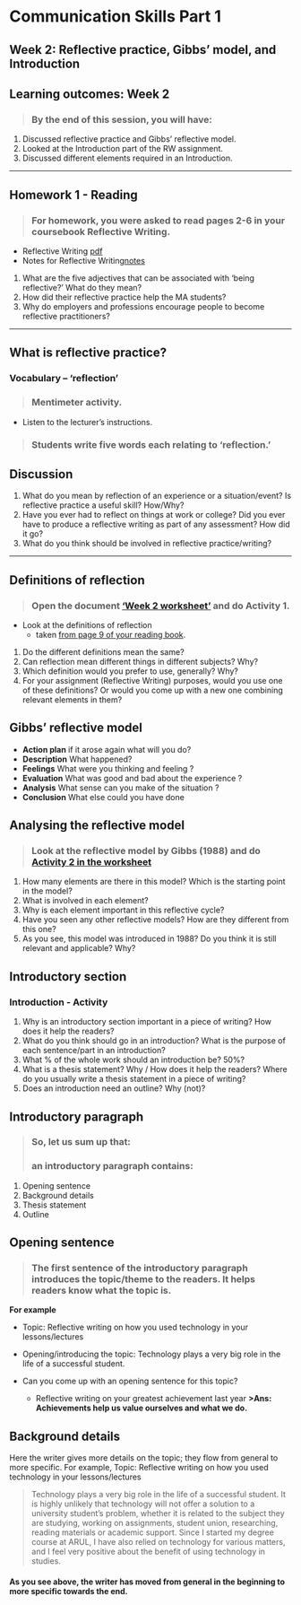 # Communication Skills Part 1
## Week 2: Reflective practice, Gibbs’ model, and Introduction

## Learning outcomes: Week 2
>### By the end of this session, you will have:

1. Discussed reflective practice and Gibbs’ reflective model.
2. Looked at the Introduction part of the RW assignment.
3. Discussed different elements required in an Introduction.
---
## Homework 1 - Reading
>### For homework, you were asked to read pages 2-6 in your coursebook Reflective Writing. 
- Reflective Writing [pdf](/csweek1moduleintroduction/materials/pp.2-6ofReflectiveWritingPDF.pdf)
- Notes for Reflective Writing[notes](/csweek1moduleintroduction/materials/pp.2-6ofReflectiveWriting.md) 
1. What are the five adjectives that can be associated with ‘being reflective?’ What do they mean?
2. How did their reflective practice help the MA students?
3. Why do employers and professions encourage people to become reflective practitioners?
---
## What is reflective practice?
### Vocabulary – ‘reflection’ 
>### Mentimeter activity.
- Listen to the lecturer’s instructions.
>### Students write five words each relating to ‘reflection.’
## Discussion 
1. What do you mean by reflection of an experience or a situation/event?
Is reflective practice a useful skill? How/Why?
2. Have you ever had to reflect on things at work or college? Did you ever have to produce a reflective writing  as part of any assessment? How did it go?
3. What do you think should be involved in reflective practice/writing?
---
## Definitions of reflection
>### Open the document [‘Week 2 worksheet’](/csweek2GibbsModel%26Introduction/materials/CS1Week2worksheetStudents.md) and do Activity 1.
- Look at the definitions of reflection 
  - taken [from page 9 of your reading book](/csweek2GibbsModel%26Introduction/materials/CS1Week2worksheetStudents.md).
1. Do the different definitions mean the same? 
2. Can reflection mean different things in different subjects?  Why?
3. Which definition would you prefer to use, generally? Why? 
4. For your assignment (Reflective Writing) purposes, would you use one of these definitions? Or would you come up with a new one combining relevant elements in them?

## Gibbs’ reflective model

- **Action plan** if it arose again what will you do?
- **Description** What happened?
- **Feelings** What were you thinking and feeling ?
- **Evaluation** What was good and bad about the experience ?
- **Analysis** What sense can you make of the situation ?
- **Conclusion** What else could you have done

## Analysing the reflective model

> ### Look at the reflective model by Gibbs (1988) and do [Activity 2 in the worksheet](/csweek2GibbsModel%26Introduction/materials/CS1Week2worksheetStudents.md#activity-2--gibbs-reflective-model)

1. How many elements are there in this model? Which is the starting point in the model?
2. What is involved in each element?
3. Why is each element important in this reflective cycle?
4. Have you seen any other reflective models? How are they different from this one?
5. As you see, this model was introduced in 1988? Do you think it is still relevant and applicable? Why?

## Introductory section

### Introduction - Activity    


1. Why is an introductory section important in a piece of writing? How does it help the readers?
2. What do you think should go in an introduction? What is the purpose of each sentence/part in an introduction?
3. What % of the whole work should an introduction be? 50%?
4. What is a thesis statement? Why / How does it help the readers? Where do you usually write a thesis statement in a piece of writing?
5. Does an introduction need an outline? Why (not)?

## Introductory paragraph

> ### So, let us sum up that:
> ### an introductory paragraph contains:
1. Opening sentence
2. Background details
3. Thesis statement
4. Outline

## Opening sentence

>### The first sentence of the introductory paragraph introduces the topic/theme to the readers. It helps readers know what the topic is.

**For example**
-   Topic: Reflective writing on how you used technology in your lessons/lectures
-   Opening/introducing the topic: Technology plays a very big role in the life of a successful student.

- Can you come up with an opening sentence for this topic?
  - Reflective writing on your greatest achievement last year
**>Ans: Achievements help us value ourselves and what we do.**

## Background details

Here the writer gives more details on the topic; they flow from general to more specific.
 For example, Topic: Reflective writing on how you used technology in your lessons/lectures

>Technology plays a very big role in the life of a successful student. It is highly unlikely that technology will not offer a solution to a university student’s problem, whether it is related to the subject they are studying, working on assignments, student union, researching, reading materials or academic support. Since I started my degree course at ARUL, I have also relied on technology for various matters, and I feel very positive about the benefit of using technology in studies. 

#### **As you see above, the writer has moved from general in the beginning to more specific towards the end.**


